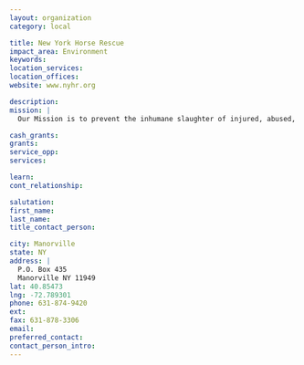```yaml
---
layout: organization
category: local

title: New York Horse Rescue
impact_area: Environment
keywords: 
location_services: 
location_offices: 
website: www.nyhr.org

description: 
mission: |
  Our Mission is to prevent the inhumane slaughter of injured, abused, and unwanted horses. Our goal is to rehabilitate and place these horses in qualified adoptive homes.

cash_grants: 
grants: 
service_opp: 
services: 

learn: 
cont_relationship: 

salutation: 
first_name: 
last_name: 
title_contact_person: 

city: Manorville
state: NY
address: |
  P.O. Box 435  
  Manorville NY 11949
lat: 40.85473
lng: -72.789301
phone: 631-874-9420
ext: 
fax: 631-878-3306
email: 
preferred_contact: 
contact_person_intro: 
---
```

